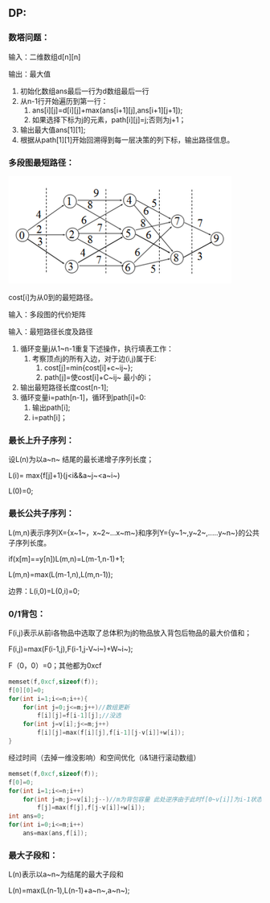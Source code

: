 ## DP:

### 数塔问题：

输入：二维数组d[n\][n\]

输出：最大值

1. 初始化数组ans最后一行为d数组最后一行
2. 从n-1行开始遍历到第一行：
   1. ans[i\][j\]=d[i\][j\]+max(ans[i+1\][j\],ans[i+1\][j+1\]);
   2. 如果选择下标为j的元素，path[i\][j\]=j;否则为j+1；
3. 输出最大值ans[1\][1\];
4. 根据从path[1\][1]开始回溯得到每一层决策的列下标，输出路径信息。

### 多段图最短路径：

![image-20201207132156784](\image-20201207132156784.png)

cost[i]为从0到的最短路径。

输入：多段图的代价矩阵

输入：最短路径长度及路径

1. 循环变量j从1~n-1重复下述操作，执行填表工作：
   1. 考察顶点j的所有入边，对于边(i,j)属于E:
      1. cost[j\]=min{cost[i]+c~ij~};
      2. path[j]=使cost[i]+C~ij~ 最小的i；
2. 输出最短路径长度cost[n-1];
3. 循环变量i=path[n-1]，循环到path[i]=0:
   1. 输出path[i];
   2. i=path[i]；

### 最长上升子序列：

设L(n)为以a~n~ 结尾的最长递增子序列长度；

L(i)= max{f[j]+1}(j<i&&a~j~<a~i~)

L(0)=0;

### 最长公共子序列：

L(m,n)表示序列X={x~1~，x~2~...x~m~}和序列Y={y~1~,y~2~,.....y~n~}的公共子序列长度。

if(x[m]==y[n])L(m,n)=L(m-1,n-1)+1;

L(m,n)=max(L(m-1,n),L(m,n-1)); 

边界：L(i,0)=L(0,i)=0;

### 0/1背包：

F(i,j)表示从前i各物品中选取了总体积为j的物品放入背包后物品的最大价值和；

F(i,j)=max(F(i-1,j),F(i-1,j-V~i~)+W~i~);

F（0，0）=0；其他都为0xcf

~~~c++
memset(f,0xcf,sizeof(f));
f[0][0]=0;
for(int i=1;i<=n;i++){
    for(int j=0;j<=m;j++)//数组更新
        f[i][j]=f[i-1][j];//没选
    for(int j=v[i];j<=m;j++)
        f[i][j]=max(f[i][j],f[i-1][j-v[i]]+w[i]);
}
~~~

经过时间（去掉一维没影响）和空间优化（i&1进行滚动数组）

~~~ c++
memset(f,0xcf,sizeof(f));
f[0]=0;
for(int i=1;i<=n;i++)
    for(int j=m;j>=v[i];j--)//m为背包容量 此处逆序由于此时f[0~v[i]]为i-1状态，后边为i状态，随着j减小，逐渐从i-1状态转向i状态，不能正序。
        f[j]=max(f[j],f[j-v[i]]+w[i]);
int ans=0;
for(int i=0;i<=m;i++)
    ans=max(ans,f[i]); 
~~~



### 最大子段和：

L(n)表示以a~n~为结尾的最大子段和

L(n)=max(L(n-1),L(n-1)+a~n~,a~n~);



